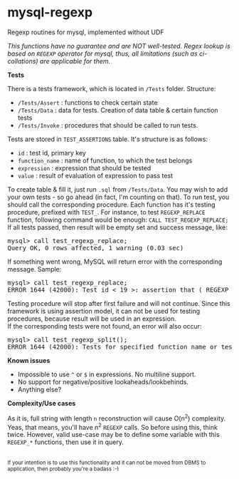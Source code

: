 mysql-regexp
============

Regexp routines for mysql, implemented without UDF

_This functions have no guarantee and are NOT well-tested. Regex lookup is based on `REGEXP` operator for mysql, thus, all limitations (such as ci-collations) are applicable for them._

**Tests**

There is a tests framework, which is located in `/Tests` folder. Structure:
- `/Tests/Assert` : functions to check certain state
- `/Tests/Data`   : data for tests. Creation of data table & certain function tests
- `/Tests/Invoke` : procedures that should be called to run tests.

Tests are stored in `TEST_ASSERTIONS` table. It's structure is as follows:

- `id`            : test id, primary key
- `function_name` : name of function, to which the test belongs
- `expression`    : expression that should be tested
- `value`         : result of evaluation of expression to pass test

To create table & fill it, just run `.sql` from `/Tests/Data`. You may wish to add your own tests - so go ahead (in fact, I'm counting on that).
To run test, you should call the corresponding procedure. Each function has it's testing procedure, prefixed with `TEST_`. For instance, to test `REGEXP_REPLACE` function, following command would be enough: `CALL TEST_REGEXP_REPLACE;`
If all tests passed, then result will be empty set and success message, like:
<pre>
mysql> call test_regexp_replace;
Query OK, 0 rows affected, 1 warning (0.03 sec)
</pre>

If something went wrong, MySQL will return error with the corresponding message. Sample:
<pre>
mysql> call test_regexp_replace;
ERROR 1644 (42000): Test id < 19 >: assertion that ( REGEXP_REPLACE("foobarbaz", "[a-z]+", "") ) is "f", failed
</pre>
Testing procedure will stop after first failure and will not continue. Since this framework is using assertion model, it can not be used for testing procedures, because result will be used in an expression.
<br/>
If the corresponding tests were not found, an error will also occur:
<pre>
mysql> call test_regexp_split();
ERROR 1644 (42000): Tests for specified function name or test number were not found
</pre>

**Known issues**

- Impossible to use `^` or `$` in expressions. No multiline support.
- No support for negative/positive lookaheads/lookbehinds. 
- Anything else?

**Complexity/Use cases**

As it is, full string with length `n` reconstruction will cause O(n<sup>2</sup>) complexity. Yeas, that means, you'll have n<sup>2</sup> `REGEXP` calls. So before using this, think twice. However, valid use-case may be to define some variable with this `REGEXP_*` functions, then use it in query.

<br/>
<sub>If your intention is to use this functionality and it can not be moved from DBMS to application, then probably you're a badass :-)</sub>